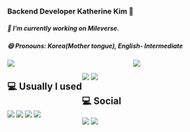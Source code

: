 ### Backend Developer Katherine Kim 👋
<div align="left">
  <h5 align= "left">🔭 I’m currently working on Mileverse.</h5>
  <h5 align= "left">😄 Pronouns: Korea(Mother tongue), English- Intermediate</h5>
</div>
<div align="right" style="max-width: 60%;">
  <img align="left" src="https://github-readme-stats.vercel.app/api/top-langs/?username=Katherine1212&theme=dracula&exclude_repo=Computer-Science-Engineering&layout=compact&langs_count=10"/>
  <img src="https://github-readme-stats.vercel.app/api?username=Katherine1212">
    <a href= "https://github.com/Katherine1212/github-readme-stats"/>
  </img>
</div>



<span align="left" style= " max-width:50%; text-align= left; float: left; display: inline;">
  <h2>💻 Usually I used </h2>
  <br/>
  <img src="https://img.shields.io/badge/Node.js-339933?style=flat-square&logo=Node.js&logoColor=white"/> 
  <img src="https://img.shields.io/badge/Express-000000?style=flat-square&logo=Express&logoColor=white"/> 
  <img src="https://img.shields.io/badge/Javascript-F7DF1E?style=flat-square&logo=Javascript&logoColor=white"/> 
  <img src="https://img.shields.io/badge/MySQL-4479A1?style=flat-square&logo=MySQL&logoColor=white"/>
  
  <a href="https://github.com/Katherine1212"><img src="https://hits.seeyoufarm.com/api/count/incr/badge.svg?url=https%3A%2F%2Fgithub.com%2Fseondal&count_bg=%23000000&title_bg=%23000000&icon=github.svg&icon_color=%23E7E7E7&title=GitHub&edge_flat=false)"/></a>
  <img src="https://img.shields.io/badge/Notion-000000?style=flat-square&logo=Node.js&logoColor=white"/> 
</span>
<span align="right"  style= "max-width:50%; text-align= right; float: right;  display: inline;">
  <h2>💻 Social </h2>
  <a href="https://github.com/Katherine1212"><img src="https://hits.seeyoufarm.com/api/count/incr/badge.svg?url=https%3A%2F%2Fgithub.com%2Fseondal&count_bg=%23000000&title_bg=%23000000&icon=github.svg&icon_color=%23E7E7E7&title=GitHub&edge_flat=false)"/></a>
  <img src="https://img.shields.io/badge/Notion-000000?style=flat-square&logo=Node.js&logoColor=white"/> 
</span>


